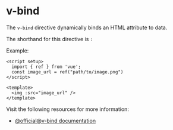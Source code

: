 # v-bind

The `v-bind` directive dynamically binds an HTML attribute to data.

The shorthand for this directive is `:`

Example:
```vue
<script setup>
  import { ref } from 'vue';
  const image_url = ref("path/to/image.png")
</script>

<template>
  <img :src="image_url" />
</template>
```

Visit the following resources for more information:

- [@official@v-bind documentation](https://vuejs.org/api/built-in-directives.html#v-bind)
